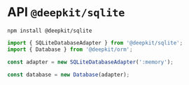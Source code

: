 # API `@deepkit/sqlite`

```shell
npm install @deepkit/sqlite
```

```typescript
import { SQLiteDatabaseAdapter } from '@deepkit/sqlite';
import { Database } from '@deepkit/orm';

const adapter = new SQLiteDatabaseAdapter(':memory');

const database = new Database(adapter);
```

<api-docs package="@deepkit/sqlite"></api-docs>

